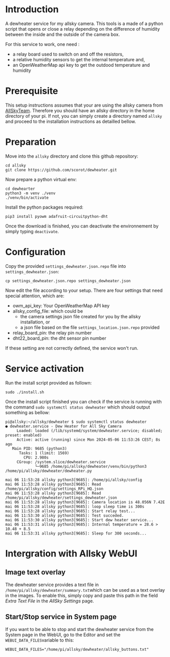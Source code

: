 # Introduction

A dewheater service for my allsky camera. This tools is a made of a python script that opens or close a relay depending on the difference of humidity between the inside and the outside of the camera box.

For this service to work, one need :
- a relay board used to switch on and off the resistors,
- a relative humidity sensors to get the internal temperature and,
- an OpenWeatherMap api key to get the outdood temperature and humidity

# Prerequisite

This setup instructions assumes that your are using the allsky camera from [AllSkyTeam](https://github.com/AllskyTeam/allsky). Therefore you should have an allsky directory in the home directory of your pi.
If not, you can simply create a directory named ``allsky`` and proceed to the installation instructions as detailled bellow.

# Preparation
Move into the ``allsky`` directory and clone this github repository:

```shell
cd allsky
git clone https://github.com/scorot/dewheater.git
```

Now prepare a python virtual env:

```shell
cd dewhearter
python3 -m venv ./venv
./venv/bin/activate
```

Install the python packages required:

```shell
pip3 install pyowm adafruit-circuitpython-dht
```
Once the download is finished, you can deactivate the environnement by simply typing ``deactivate``.

# Configuration

Copy the provided ``settings_dewheater.json.repo`` file into ``settings_dewheater.json``:

```shell
cp settings_dewheater.json.repo settings_dewheater.json
```

Now edit the file according to your setup. There are four settings that need special attention, which are:
 - owm_api_key: Your OpenWeatherMap API key
 - allsky_config_file: which could be
	 - the camera settings json file created for you by the allsky installation, or
	 - a json file based on the file ``settings_location.json.repo`` provided
 - relay_board_pin: the relay pin number
 - dht22_board_pin:  the dht sensor pin number
 
 If these setting are not correctly defined, the service won't run.
# Service activation

Run the install script provided as follown:

```shell
sudo ./install.sh
```

Once the install script finished you can check if the service is running with the command ``sudo systemctl status dewheater`` which should output something as bellow:

```
pi@allsky:~/allsky/dewheater $ sudo systemctl status dewheater
● dewheater.service - Dew Heater for All Sky Camera
     Loaded: loaded (/lib/systemd/system/dewheater.service; disabled; preset: enabled)
     Active: active (running) since Mon 2024-05-06 11:53:26 CEST; 8s ago
   Main PID: 9685 (python3)
      Tasks: 1 (limit: 1569)
        CPU: 2.980s
     CGroup: /system.slice/dewheater.service
             └─9685 /home/pi/allsky/dewheater/venv/bin/python3 /home/pi/allsky/dewheater/dewheater.py

mai 06 11:53:28 allsky python3[9685]: /home/pi/allsky/config
mai 06 11:53:28 allsky python3[9685]: Read /home/pi/allsky/config/settings_RPi_HQ.json
mai 06 11:53:28 allsky python3[9685]: Read /home/pi/allsky/dewheater/settings_dewheater.json
mai 06 11:53:28 allsky python3[9685]: Camera location is 48.056N 7.42E
mai 06 11:53:28 allsky python3[9685]: loop sleep time is 300s
mai 06 11:53:28 allsky python3[9685]: Start relay test...
mai 06 11:53:30 allsky python3[9685]: Test succeded.
mai 06 11:53:30 allsky python3[9685]: Start dew heater service...
mai 06 11:53:31 allsky python3[9685]: Internal temperature = 28.6 > 10.48 + 8.5
mai 06 11:53:31 allsky python3[9685]: Sleep for 300 seconds...
```

# Intergration with Allsky WebUI
## Image text overlay
The dewheater service provides a text file in ``/home/pi/allsky/dewheater/summary.txt``which can be used as a text overlay in the images. To enable this, simply copy and paste  this path in the field *Extra Text File* in the *AllSky Settings* page.

## Start/Stop service in System page
If you want to be able to stop and start the dewheater service from the System page in the WebUI, go to the Editor and set the ``WEBUI_DATA_FILES``variable to this:
```
WEBUI_DATA_FILES="/home/pi/allsky/dewheater/allsky_buttons.txt"
```

